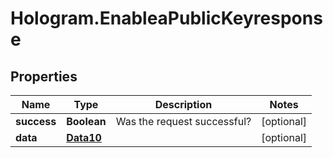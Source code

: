 # Hologram.EnableaPublicKeyresponse

## Properties
Name | Type | Description | Notes
------------ | ------------- | ------------- | -------------
**success** | **Boolean** | Was the request successful? | [optional] 
**data** | [**Data10**](Data10.md) |  | [optional] 


